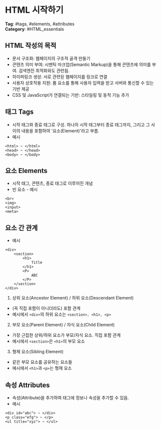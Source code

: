 # HTML 시작하기

**Tag**: #tags, #elements, #attributes <br>
**Category**: #HTML_essentials

## HTML 작성의 목적
* 문서 구조화: 웹페이지의 구조적 골격 만들기
* 콘텐츠 의미 부여: 시멘틱 마크업(Semantic Markup)을 통해 콘텐츠에 의미를 부여. 검색엔진 최적화와도 관련됨.
* 하이퍼링크 생성: 서로 관련된 웹페이지를 링크로 연결
* 사용자 상호작용 지원: 폼 요소를 통해 사용자 입력을 받고 서버와 통신할 수 있는 기반 제공
* CSS 및 JavaScript가 연결되는 기반: 스타일링 및 동적 기능 추가

## 태그 Tags
* 시작 태그와 종료 태그로 구성. 하나의 시작 태그부터 종료 태그까지, 그리고 그 사이의 내용을 포함하여 '요소(Element)'라고 부름.
* 예시

```
<html> ~ </html>
<head> ~ </head>
<body> ~ </body>
```

## 요소 Elements
* 시작 태그, 콘텐츠, 종료 태그로 이루어진 개념
* 빈 요소 - 예시

```
<br>
<img>
<input>
<meta>
```

## 요소 간 관계
* 예시

```
<div>
    <section>
        <h1>
            Title
        </h1>
        <P>
            ABC
        </P>
    </section>
</div>
```
1. 상위 요소(Ancestor Element) / 하위 요소(Descendant Element)
* (꼭 직접 포함이 아니더라도) 포함 관계
* 예시에서 `<div>`의 하위 요소는 `<section>, <h1>, <p>`

2. 부모 요소(Parent Element) / 자식 요소(Child Element)
* 가장 근접한 상위/하위 요소가 부모/자식 요소. 직접 포함 관계
* 예시에서 `<section>`은 `<h1>`의 부모 요소

3. 형제 요소(Sibling Element)
* 같은 부모 요소를 공유하는 요소들
* 예시에서 `<h1>`과 `<p>`는 형제 요소

## 속성 Attributes
* 속성(Attribute)을 추가하여 태그에 정보나 속성을 추가할 수 있음.
* 예시

```
<div id="abc"> ~ </div>
<p class="efg"> ~ </p>
<ul title="xyz"> ~ </ul>
```
